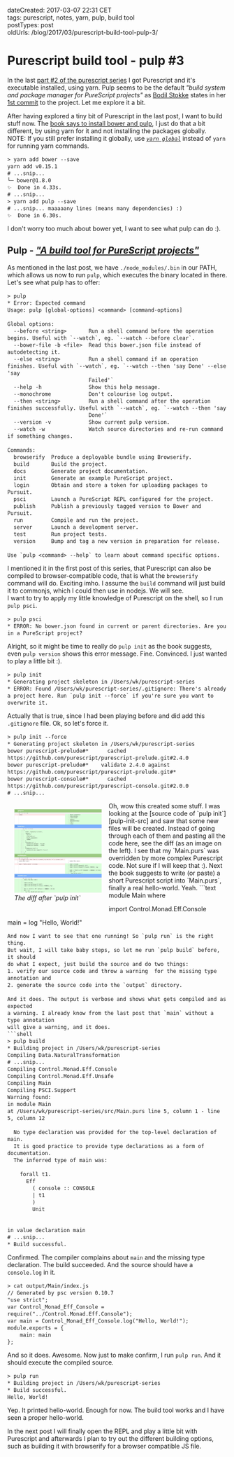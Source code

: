 dateCreated: 2017-03-07 22:31 CET  
tags: purescript, notes, yarn, pulp, build tool  
postTypes: post  
oldUrls: /blog/2017/03/purescript-build-tool-pulp-3/  

# Purescript build tool - pulp #3

In the last [part #2 of the purescript series][ps#2] I got Purescript and it's executable
installed, using yarn. Pulp seems to be the default *"build system and package manager for PureScript projects"*
as [Bodil Stokke][bodil] states in her [1st commit][pulp-1st-commit] to the project.
Let me explore it a bit.

[ps#2]: /blog/2017/03/install-purescript-2/
[pulp-1st-commit]: https://github.com/bodil/pulp/blob/3a7d61bd0b110ff92b0d541a1c263e4fb9136fc1/package.json#L4
[bodil]: https://twitter.com/bodil

After having explored a tiny bit of Purescript in the last post, I want to build stuff
now. The [book says to install bower and pulp][book-install], I just do that a bit different, by using 
yarn for it and not installing the packages globally.  
NOTE: If you still prefer installing it globally, use
[*`yarn global`*][yarn-global] instead of `yarn` for running yarn commands.
```shell
> yarn add bower --save
yarn add v0.15.1
# ...snip...
└─ bower@1.8.0
✨  Done in 4.33s.
# ...snip...
> yarn add pulp --save
# ...snip... maaaaany lines (means many dependencies) :)
✨  Done in 6.30s.
```
I don't worry too much about bower yet, I want to see what pulp can do :).

## Pulp - [*"A build tool for PureScript projects"*][pulp]

As mentioned in the last post, we have `./node_modules/.bin` in our PATH,
which allows us now to run `pulp`, which executes the binary located in there.
Let's see what pulp has to offer:
```text
> pulp
* Error: Expected command
Usage: pulp [global-options] <command> [command-options]

Global options:
  --before <string>       Run a shell command before the operation begins. Useful with `--watch`, eg. `--watch --before clear`.
  --bower-file -b <file>  Read this bower.json file instead of autodetecting it.
  --else <string>         Run a shell command if an operation finishes. Useful with `--watch`, eg. `--watch --then 'say Done' --else 'say
                          Failed'`
  --help -h               Show this help message.
  --monochrome            Don't colourise log output.
  --then <string>         Run a shell command after the operation finishes successfully. Useful with `--watch`, eg. `--watch --then 'say
                          Done'`
  --version -v            Show current pulp version.
  --watch -w              Watch source directories and re-run command if something changes.

Commands:
  browserify  Produce a deployable bundle using Browserify.
  build       Build the project.
  docs        Generate project documentation.
  init        Generate an example PureScript project.
  login       Obtain and store a token for uploading packages to Pursuit.
  psci        Launch a PureScript REPL configured for the project.
  publish     Publish a previously tagged version to Bower and Pursuit.
  run         Compile and run the project.
  server      Launch a development server.
  test        Run project tests.
  version     Bump and tag a new version in preparation for release.

Use `pulp <command> --help` to learn about command specific options.
```
I mentioned it in the first post of this series, that Purescript can also be compiled
to browser-compatible code, that is what the `browserify` command will do. Exciting imho.
I assume the `build` command will just build it to commonjs, which I could then use
in nodejs. We will see.  
I want to try to apply my little knowledge of Purescript on the shell, so I run `pulp psci`.
```shell
> pulp psci
* ERROR: No bower.json found in current or parent directories. Are you in a PureScript project?
```
Alright, so it might be time to really do `pulp init` as the book suggests, even `pulp version`
shows this error message. Fine. Convinced. I just wanted to play a little bit :).
```text
> pulp init
* Generating project skeleton in /Users/wk/purescript-series
* ERROR: Found /Users/wk/purescript-series/.gitignore: There's already a project here. Run `pulp init --force` if you're sure you want to overwrite it.
```
Actually that is true, since I had been playing before and did add this `.gitignore`
file. Ok, so let's force it.
```text
> pulp init --force
* Generating project skeleton in /Users/wk/purescript-series
bower purescript-prelude#*      cached https://github.com/purescript/purescript-prelude.git#2.4.0
bower purescript-prelude#*    validate 2.4.0 against https://github.com/purescript/purescript-prelude.git#*
bower purescript-console#*      cached https://github.com/purescript/purescript-console.git#2.0.0
# ...snip...
```
<div style="float: left; padding: 1rem;">
<img src="./pulp-init-diff.jpg" alt="diff after pulp init" width=200 class="sizeup-onhover-image scale4 origin-left-top" />
<br/><em>The diff after `pulp init`</em>
</div>
Oh, wow this created some stuff. I was looking at the 
[source code of `pulp init`][pulp-init-src] and saw that some new files
will be created. Instead of going through each of them and pasting all the code here, 
see the diff (as an image on the left). I see that my `Main.purs` was
overridden by more complex Purescript code. Not sure if I will keep that :).
Next the book suggests to write (or paste) a short Purescript script into `Main.purs`,
finally a real hello-world. Yeah.
```text
module Main where

import Control.Monad.Eff.Console

main = log "Hello, World!"
```
And now I want to see that one running! So `pulp run` is the right thing.
But wait, I will take baby steps, so let me run `pulp build` before, it should 
do what I expect, just build the source and do two things:
1. verify our source code and throw a warning  for the missing type annotation and
2. generate the source code into the `output` directory.

And it does. The output is verbose and shows what gets compiled and as expected
a warning. I already know from the last post that `main` without a type annotation
will give a warning, and it does.
```shell
> pulp build
* Building project in /Users/wk/purescript-series
Compiling Data.NaturalTransformation
# ...snip...
Compiling Control.Monad.Eff.Console
Compiling Control.Monad.Eff.Unsafe
Compiling Main
Compiling PSCI.Support
Warning found:
in module Main
at /Users/wk/purescript-series/src/Main.purs line 5, column 1 - line 5, column 12

  No type declaration was provided for the top-level declaration of main.
  It is good practice to provide type declarations as a form of documentation.
  The inferred type of main was:
                            
    forall t1.              
      Eff                   
        ( console :: CONSOLE
        | t1                
        )                   
        Unit                
                            

in value declaration main
# ...snip...
* Build successful.
```
Confirmed. The compiler complains about `main` and the missing type declaration.
The build succeeded. And the source should have a `console.log` in it.
```shell
> cat output/Main/index.js 
// Generated by psc version 0.10.7
"use strict";
var Control_Monad_Eff_Console = require("../Control.Monad.Eff.Console");
var main = Control_Monad_Eff_Console.log("Hello, World!");
module.exports = {
    main: main
};
```
And so it does. Awesome.
Now just to make confirm, I run `pulp run`. And it should execute the compiled
source.
```text
> pulp run
* Building project in /Users/wk/purescript-series
* Build successful.
Hello, World!
```
Yep. It printed hello-world.
Enough for now. The build tool works and I have seen a proper hello-world.

In the next post I will finally open the REPL and play a little bit with
Purescript and afterwards I plan to try out the different building options,
such as building it with browserify for a browser compatible JS file.

[pulp-init-src]: https://github.com/bodil/pulp/blob/master/src/Pulp/Init.purs
[pulp]: https://github.com/bodil/pulp
[book-install]: https://github.com/paf31/purescript-book/blob/master/text/chapter2.md#installing-tools
[yarn-global]: https://yarnpkg.com/en/docs/cli/global
